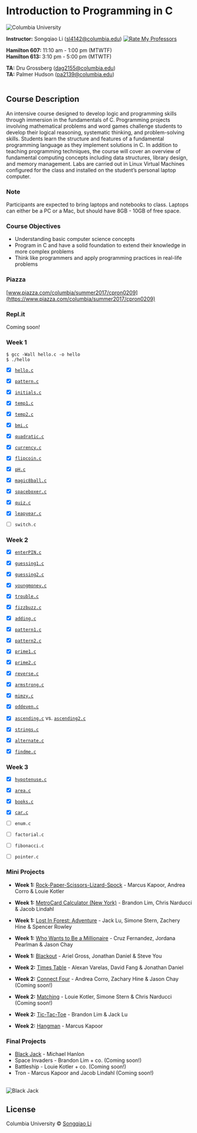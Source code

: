 # Introduction to Programming in C #

![Columbia University][logo]

[logo]: https://github.com/sonnynomnom/Introduction-to-Programming-in-C/blob/master/logo.png "Columbia University"

**Instructor:** Songqiao Li (sl4142@columbia.edu)    <a href="http://www.ratemyprofessors.com/ShowRatings.jsp?tid=2175759"> <img src="https://github.com/sonnynomnom/Introduction-to-Programming-in-C/blob/master/ratemyprofessors.png" alt="Rate My Professors" /> </a>

**Hamilton 607:** 11:10 am - 1:00 pm (MTWTF)  
**Hamilton 613:** 3:10 pm - 5:00 pm (MTWTF)  

**TA:** Dru Grossberg (dag2155@columbia.edu)  
**TA:** Palmer Hudson (pa2139@columbia.edu)
<br />
<br />

## Course Description ##

An intensive course designed to develop logic and programming skills through immersion in the fundamentals of C. Programming projects involving mathematical problems and word games challenge students to develop their logical reasoning, systematic thinking, and problem-solving skills. Students learn the structure and features of a fundamental programming language as they implement solutions in C. In addition to teaching programming techniques, the course will cover an overview of fundamental computing concepts including data structures, library design, and memory management. Labs are carried out in Linux Virtual Machines configured for the class and installed on the student’s personal laptop computer.

### Note ###

Participants are expected to bring laptops and notebooks to class. Laptops can either be a PC or a Mac, but should have 8GB - 10GB of free space.

### Course Objectives ###

* Understanding basic computer science concepts
* Program in C and have a solid foundation to extend their knowledge in more complex problems
* Think like programmers and apply programming practices in real-life problems

### Piazza ###

[www.piazza.com/columbia/summer2017/cpron0209](https://www.piazza.com/columbia/summer2017/cpron0209)  

### Repl.it ###

Coming soon!

### Week 1 ###

```
$ gcc -Wall hello.c -o hello
$ ./hello
```

- [x] [`hello.c`](Programs/hello.c)
- [x] [`pattern.c`](Programs/pattern.c)  
- [x] [`initials.c`](Programs/initials.c)

- [x] [`temp1.c`](Programs/temp1.c)
- [x] [`temp2.c`](Programs/temp2.c)
- [x] [`bmi.c`](Programs/bmi.c)
- [x] [`quadratic.c`](Programs/quadratic.c)
- [x] [`currency.c`](Programs/currency.c)

- [x] [`flipcoin.c`](Programs/flipcoin.c)
- [x] [`pH.c`](Programs/pH.c)
- [x] [`magic8ball.c`](Programs/magic8ball.c)
- [x] [`spaceboxer.c`](Programs/spaceboxer.c)
- [x] [`quiz.c`](Programs/quiz.c)

- [x] [`leapyear.c`](Programs/leapyear.c)
- [ ] `switch.c`

### Week 2 ###

- [x] [`enterPIN.c`](Programs/enterPIN.c)
- [x] [`guessing1.c`](Programs/guessing1.c)
- [x] [`guessing2.c`](Programs/guessing2.c)

- [x] [`youngmoney.c`](Programs/youngmoney.c)
- [x] [`trouble.c`](Programs/trouble.c)
- [x] [`fizzbuzz.c`](Programs/fizzbuzz.c)
- [x] [`adding.c`](Programs/adding.c)

- [x] [`pattern1.c`](Programs/pattern1.c)
- [x] [`pattern2.c`](Programs/pattern2.c)

- [x] [`prime1.c`](Programs/prime1.c)
- [x] [`prime2.c`](Programs/prime2.c)

- [x] [`reverse.c`](Programs/reverse.c)
- [x] [`armstrong.c`](Programs/armstrong.c)

- [x] [`mimzy.c`](Programs/mimzy.c)
- [x] [`oddeven.c`](Programs/oddeven.c)

- [x] [`ascending.c`](Programs/ascending1.c) vs. [`ascending2.c`](Programs/ascending2.c)

- [x] [`strings.c`](Programs/strings.c)
- [x] [`alternate.c`](Programs/alternate.c)
- [x] [`findme.c`](Programs/findme.c)

### Week 3 ###

- [x] [`hypotenuse.c`](Programs/hypotenuse.c)
- [x] [`area.c`](Programs/area.c)

- [x] [`books.c`](Programs/books.c)
- [x] [`car.c`](Programs/car.c)

- [ ] `enum.c`
- [ ] `factorial.c`

- [ ] `fibonacci.c`
- [ ] `pointer.c`

### Mini Projects ###

* **Week 1:** [Rock-Paper-Scissors-Lizard-Spock](Projects/rockpaperscissors.c) - Marcus Kapoor, Andrea Corro & Louie Kotler
* **Week 1:** [MetroCard Calculator (New York)](Projects/metrocard.c) - Brandon Lim, Chris Narducci & Jacob Lindahl
* **Week 1:** [Lost In Forest: Adventure](Projects/lostinforest.c) - Jack Lu, Simone Stern, Zachery Hine & Spencer Rowley
* **Week 1:** [Who Wants to Be a Millionaire](Projects/millionaire.c) - Cruz Fernandez, Jordana Pearlman & Jason Chay
* **Week 1:** [Blackout](Projects/blackout.c) - Ariel Gross, Jonathan Daniel & Steve You

* **Week 2:** [Times Table](Projects/timestable.c) - Alexan Varelas, David Fang & Jonathan Daniel
* **Week 2:** [Connect Four](Projects/connectfour.c) - Andrea Corro, Zachary Hine & Jason Chay (Coming soon!)
* **Week 2:** [Matching](Projects/matching.c) - Louie Kotler, Simone Stern & Chris Narducci (Coming soon!)
* **Week 2:** [Tic-Tac-Toe](Projects/tictactoe.c) - Brandon Lim & Jack Lu
* **Week 2:** [Hangman](Projects/hangman.c) - Marcus Kapoor

### Final Projects ###

* [Black Jack](Projects/blackjack.png) - Michael Hanlon
* Space Invaders - Brandon Lim + co. (Coming soon!)
* Battleship - Louie Kotler + co. (Coming soon!)
* Tron - Marcus Kapoor and Jacob Lindahl (Coming soon!)
<br>

<img src="https://github.com/sonnynomnom/Introduction-to-Programming-in-C/blob/master/Projects/blackjack.png" alt="Black Jack" />

## License
Columbia University © [Songqiao Li](https://www.sonnyli.co)
